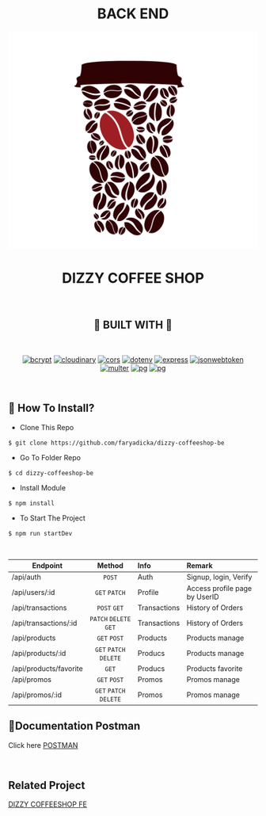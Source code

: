 <H1 align="center">BACK END</H1>

<div align="center">
  <img src="others/assets/img/logo.png">
  <h1>DIZZY COFFEE SHOP</h1>

<br/>

## 🧰 BUILT WITH 🧰

<br/>

[![bcrypt](https://img.shields.io/badge/bcrypt-5.0.1-purple)](https://www.npmjs.com/package/bcrypt) [![cloudinary](https://img.shields.io/badge/cloudinary-1.30.0-purple)](https://www.npmjs.com/package/cloudinary) [![cors](https://img.shields.io/badge/cors-2.8.5-purple)](https://www.npmjs.com/package/cors) [![dotenv](https://img.shields.io/badge/dotenv-16.0.0-purple)](https://www.npmjs.com/package/dotenv) [![express](https://img.shields.io/badge/express-4.17.3-purple)](https://www.npmjs.com/package/express) [![jsonwebtoken](https://img.shields.io/badge/jsonwebtoken-8.5.1-purple)](https://www.npmjs.com/package/jsonwebtoken) [![multer](https://img.shields.io/badge/multer-1.4.4-purple)](https://www.npmjs.com/package/multer) [![pg](https://img.shields.io/badge/pg-8.7.3-purple)](https://www.npmjs.com/package/pg) [![pg](https://img.shields.io/badge/pg-8.7.3-purple)](https://www.npmjs.com/package/pg)

<br/>

</div>

## 📌 How To Install?

- Clone This Repo

```
$ git clone https://github.com/faryadicka/dizzy-coffeeshop-be
```

- Go To Folder Repo

```
$ cd dizzy-coffeeshop-be
```

- Install Module

```
$ npm install 
```

- To Start The Project

```
$ npm run startDev
```

<br/>

| Endpoint               |         Method         | Info         | Remark                        |
| ---------------------- | :--------------------: | :----------- | :---------------------------- |
| /api/auth              |         `POST`         | Auth         | Signup, login, Verify         |
| /api/users/:id         |     `GET` `PATCH`      | Profile      | Access profile page by UserID |
| /api/transactions      |      `POST` `GET`      | Transactions | History of Orders             |
| /api/transactions/:id  | `PATCH` `DELETE` `GET` | Transactions | History of Orders             |
| /api/products          |      `GET` `POST`      | Products     | Products manage               |
| /api/products/:id      | `GET` `PATCH` `DELETE` | Producs      | Products manage               |
| /api/products/favorite |         `GET`          | Producs      | Products favorite             |
| /api/promos            |      `GET` `POST`      | Promos       | Promos manage                 |
| /api/promos/:id        | `GET` `PATCH` `DELETE` | Promos       | Promos manage                 |

## 🧻Documentation Postman

Click here [POSTMAN](https://documenter.getpostman.com/view/18740291/UzBnrSrc)

<br/>

## Related Project

[DIZZY COFFEESHOP FE](https://github.com/faryadicka/DIZZY-COFFEESHOP-FE)
